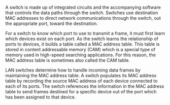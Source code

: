 A switch is made up of integrated circuits and the accompanying software that controls the data paths through the switch. Switches use destination MAC addresses to direct network communications through the switch, out the appropriate port, toward the destination.

For a switch to know which port to use to transmit a frame, it must first learn which devices exist on each port. As the switch learns the relationship of ports to devices, it builds a table called a MAC address table. This table is stored in content addressable memory (CAM) which is a special type of memory used in high-speed searching applications. For this reason, the MAC address table is sometimes also called the CAM table.

LAN switches determine how to handle incoming data frames by maintaining the MAC address table. A switch populates its MAC address table by recording the source MAC address of each device connected to each of its ports. The switch references the information in the MAC address table to send frames destined for a specific device out of the port which has been assigned to that device.